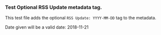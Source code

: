 ### Test Optional RSS Update metadata tag.

This test file adds the optional `RSS Update: YYYY-MM-DD` tag to the metadata.

Date given will be a valid date: 2018-11-21

<!---
BSSw Metadata
Publish: yes
Categories: Planning, Reliability
Topics: Testing, Debugging, Design
Tags: training, webinar,
Level: 2
Prerequisites: defaults
Aggregate: subresource
RSS Update: 2018-11-21
--->
